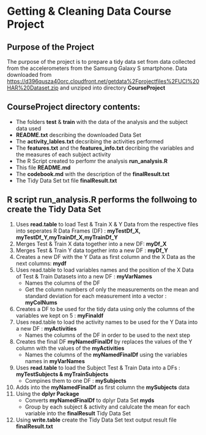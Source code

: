 # Getting & Cleaning Data Course Project

## Purpose of the Project

The purpose of the project is to prepare a tidy data set from data collected from the accelerometers from the Samsung Galaxy S smartphone. Data downloaded from https://d396qusza40orc.cloudfront.net/getdata%2Fprojectfiles%2FUCI%20HAR%20Dataset.zip and unziped into directory **CourseProject**

## **CourseProject** directory contents:

* The folders **test** & **train** with the data of the analysis and the subject data used
* **README.txt** describing the downloaded Data Set
* The **activity_lables.txt** decsribing the activities performed
* The **features.txt** and the **features_info.txt** decribing the variables and the measures of each subject activity
* The R Script created to perfomr the analysis **run_analysis.R**
* This file **README.md**
* The **codebook.md** with the description of the **finalResult.txt**
* The Tidy Data Set txt file **finalResult.txt**

## R script run_analysis.R performs the follwoing to create the Tidy Data Set

1. Uses **read.table** to load Test & Train X & Y Data from the respective files into seperates R Data Frames (DF) : **myTestDf_X, myTestDf_Y,myTrainDf_X,myTrainDf_Y**
2. Merges Test & Train  X data together into a new DF: **myDf_X**
3. Merges Test & Train  Y data together into a new DF : **myDf_Y**
4. Creates a new DF with the Y Data as first column and the X Data as the next columns: **mydf**
5. Uses read.table to load variables names and the position of the X Data of Test & Train Datasets into a new DF : **myVarNames**
	* Names the columns of the DF 
	* Get the column numbers of only the measurements on the mean and standard deviation for each measurement into a vector : **myColNums**
6. Creates a DF to be used for the tidy data using only the columns of the variables we kept on 5 : **myFinaldf**
7. Uses read.table to load the activity names to be used for the Y Data into a new DF : **myActivities**
	* Names the columns of the DF in order to be used to the next step
8. Creates the final DF **myNamedFinalDf** by replaces the values of the Y column with the values of the **myActivities**
	* Names the columns of the **myNamedFinalDf** using the variables names in  **myVarNames**
9. Uses **read.table** to load the Subject Test & Train Data into a DFs : **myTestSubjects & myTrainSubjects**
	* Compines them to one DF : **mySubjects**
10. Adds into the **myNamedFinalDf** as first column the **mySubjects** data
11. Using the **dplyr Package**
	* Converts **myNamedFinalDf** to dplyr Data Set **myds**
	* Group by each subject & activity and calulcate the mean for each variable into the **finalResult** Tidy Data Set
12. Using **write.table** create the Tidy Data Set text output result file **finalResult.txt**
	

